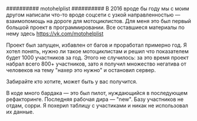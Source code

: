 ##########
motohelplist
##########
В 2016 вроде бы году мы с моим другом написали что-то вроде соцсети с узкой направленностью — взаимопомощь на дороге для мотоциклистов. Для меня это был первый большой проект в программировании.
Все оставшиеся материалы по нему здесь https://vk.com/motohelplist 

Проект был запущен, избавлен от багов и проработал примерно год. Я хотел понять, нужно ли такое мотоциклистам и решил что показателем будет 1000 участников за год. 
Этого не случилось: за это время проект набрал всего 800+ участников, зато я получил множество негатива от человеков на тему "нахер это нужно" и остановил сервер.

Забирайте кто хотите, может быть у вас получится. 

В коде много бардака — это был пилот, нуждающийся в последующем рефакторинге. Последняя рабочая дира — "new".
Базу участников не отдам, сорри. Я похерил таблицу с участиками и никак не использовал их данные.
